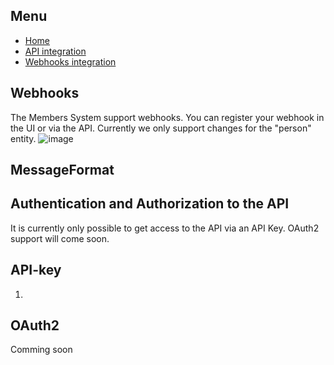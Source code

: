 ## Menu
- [Home](index.md)
- [API integration](api-integration.md)
- [Webhooks integration](webhooks.md)

## Webhooks
The Members System support webhooks. You can register your webhook in the UI or via the API. Currently we only support changes for the "person" entity.
![image](https://user-images.githubusercontent.com/12196246/126308365-005f6b77-cdd0-4447-8fcc-62db48351450.png)

## MessageFormat

## Authentication and Authorization to the API
It is currently only possible to get access to the API via an API Key. OAuth2 support will come soon.

## API-key
1. 

## OAuth2
Comming soon
